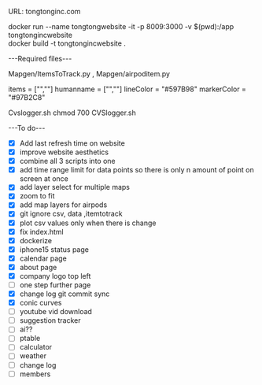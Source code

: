 URL: tongtonginc.com

docker run --name tongtongwebsite -it -p 8009:3000 -v $(pwd):/app  tongtongincwebsite  
docker build -t tongtongincwebsite .

---Required files---

Mapgen/ItemsToTrack.py , Mapgen/airpoditem.py

items = ["<Serialnumber1>","<Serialnumber2>"]
humanname = ["<Name1>","<Name2>"]
lineColor = "#597B98"
markerColor = "#97B2C8"



Cvslogger.sh
chmod 700 CVSlogger.sh

---To do---
- [x] Add last refresh time on website
- [x] improve website aesthetics
- [x] combine all 3 scripts into one
- [x] add time range limit for data points so there is only n amount of point on screen at once
- [x] add layer select for multiple maps
- [x] zoom to fit
- [x] add map layers for airpods
- [x] git ignore csv, data ,itemtotrack
- [x] plot csv values only when there is change 
- [x] fix index.html
- [x] dockerize
- [x] iphone15 status page
- [x] calendar page
- [x] about page
- [x] company logo top left
- [ ] one step further page
- [x] change log git commit sync
- [x] conic curves
- [ ] youtube vid download
- [ ] suggestion tracker
- [ ] ai??
- [ ] ptable
- [ ] calculator
- [ ] weather
- [ ] change log
- [ ] members

